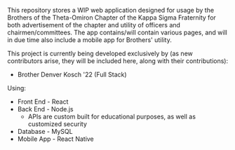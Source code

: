 This repository stores a WIP web application designed for usage by the Brothers of the Theta-Omiron Chapter of the Kappa Sigma Fraternity for both advertisement of the chapter and utility of officers and chairmen/committees. The app contains/will contain various pages, and will in due time also include a mobile app for Brothers' utility.

This project is currently being developed exclusively by (as new contributors arise, they will be included here, along with their contributions):
* Brother Denver Kosch '22 (Full Stack)

Using: 
* Front End - React
* Back End - Node.js
    * APIs are custom built for educational purposes, as well as customized security
* Database - MySQL
* Mobile App - React Native
